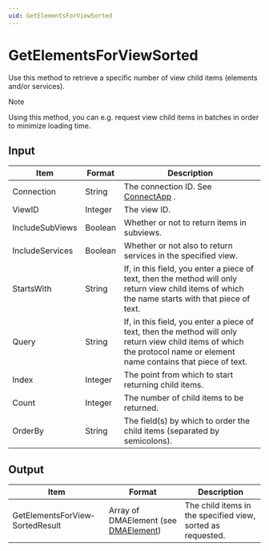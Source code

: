 ```yaml
---
uid: GetElementsForViewSorted
---
```


# GetElementsForViewSorted

Use this method to retrieve a specific number of view child items (elements and/or services).

> [!NOTE]
> Using this method, you can e.g. request view child items in batches in order to minimize loading time.

## Input

| Item            | Format  | Description                                                                                                                                                             |
|-----------------|---------|-------------------------------------------------------------------------------------------------------------------------------------------------------------------------|
| Connection      | String  | The connection ID. See [ConnectApp](xref:ConnectApp) .                                                                                                                    |
| ViewID          | Integer | The view ID.                                                                                                                                                            |
| IncludeSubViews | Boolean | Whether or not to return items in subviews.                                                                                                                             |
| IncludeServices | Boolean | Whether or not also to return services in the specified view.                                                                                                           |
| StartsWith      | String  | If, in this field, you enter a piece of text, then the method will only return view child items of which the name starts with that piece of text.                       |
| Query           | String  | If, in this field, you enter a piece of text, then the method will only return view child items of which the protocol name or element name contains that piece of text. |
| Index           | Integer | The point from which to start returning child items.                                                                                                                    |
| Count           | Integer | The number of child items to be returned.                                                                                                                               |
| OrderBy         | String  | The field(s) by which to order the child items (separated by semicolons).                                                                                               |

## Output

| Item                            | Format                                                                         | Description                                                 |
|---------------------------------|--------------------------------------------------------------------------------|-------------------------------------------------------------|
| GetElementsForView­SortedResult | Array of DMAElement (see [DMAElement](xref:DMAElement)) | The child items in the specified view, sorted as requested. |


